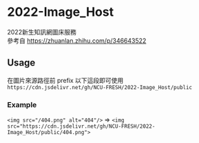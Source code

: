 # 2022-Image_Host
2022新生知訊網圖床服務<br>
參考自 https://zhuanlan.zhihu.com/p/346643522
## Usage
在圖片來源路徑前 prefix 以下這段即可使用<br>
`https://cdn.jsdelivr.net/gh/NCU-FRESH/2022-Image_Host/public`<br>
### Example
`<img src="/404.png" alt="404"/>` => `<img src="https://cdn.jsdelivr.net/gh/NCU-FRESH/2022-Image_Host/public/404.png">`
